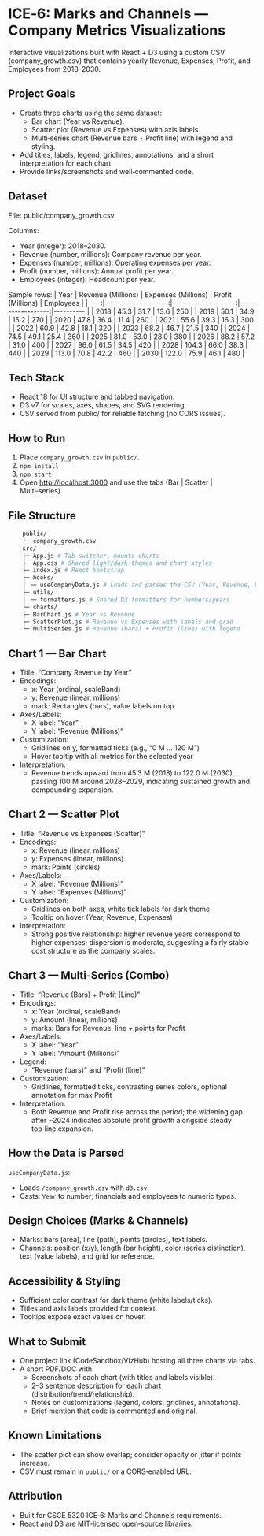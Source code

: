 # ICE‑6: Marks and Channels — Company Metrics Visualizations

Interactive visualizations built with React + D3 using a custom CSV (company_growth.csv) that contains yearly Revenue, Expenses, Profit, and Employees from 2018–2030.

## Project Goals
- Create three charts using the same dataset:
  - Bar chart (Year vs Revenue).
  - Scatter plot (Revenue vs Expenses) with axis labels.
  - Multi‑series chart (Revenue bars + Profit line) with legend and styling.
- Add titles, labels, legend, gridlines, annotations, and a short interpretation for each chart.
- Provide links/screenshots and well‑commented code.

## Dataset
File: public/company_growth.csv

Columns:
- Year (integer): 2018–2030.
- Revenue (number, millions): Company revenue per year.
- Expenses (number, millions): Operating expenses per year.
- Profit (number, millions): Annual profit per year.
- Employees (integer): Headcount per year.

Sample rows:
| Year | Revenue (Millions) | Expenses (Millions) | Profit (Millions) | Employees |
|----:|--------------------:|--------------------:|------------------:|----------:|
| 2018 | 45.3               | 31.7                | 13.6              | 250       |
| 2019 | 50.1               | 34.9                | 15.2              | 270       |
| 2020 | 47.8               | 36.4                | 11.4              | 260       |
| 2021 | 55.6               | 39.3                | 16.3              | 300       |
| 2022 | 60.9               | 42.8                | 18.1              | 320       |
| 2023 | 68.2               | 46.7                | 21.5              | 340       |
| 2024 | 74.5               | 49.1                | 25.4              | 360       |
| 2025 | 81.0               | 53.0                | 28.0              | 380       |
| 2026 | 88.2               | 57.2                | 31.0              | 400       |
| 2027 | 96.0               | 61.5                | 34.5              | 420       |
| 2028 | 104.3              | 66.0                | 38.3              | 440       |
| 2029 | 113.0              | 70.8                | 42.2              | 460       |
| 2030 | 122.0              | 75.9                | 46.1              | 480       |

## Tech Stack
- React 18 for UI structure and tabbed navigation.
- D3 v7 for scales, axes, shapes, and SVG rendering.
- CSV served from public/ for reliable fetching (no CORS issues).

## How to Run
1. Place `company_growth.csv` in `public/`.
2. `npm install`
3. `npm start`
4. Open [http://localhost:3000](https://tv6nvw-3000.csb.app/) and use the tabs (Bar | Scatter | Multi‑series).

## File Structure
```bash
    public/
    └─ company_growth.csv
    src/
    ├─ App.js # Tab switcher, mounts charts
    ├─ App.css # Shared light/dark themes and chart styles
    ├─ index.js # React bootstrap
    ├─ hooks/
    │ └─ useCompanyData.js # Loads and parses the CSV (Year, Revenue, Expenses, Profit, Employees)
    ├─ utils/
    │ └─ formatters.js # Shared D3 formatters for numbers/years
    └─ charts/
    ├─ BarChart.js # Year vs Revenue
    ├─ ScatterPlot.js # Revenue vs Expenses with labels and grid
    └─ MultiSeries.js # Revenue (bars) + Profit (line) with legend
   ```

## Chart 1 — Bar Chart
- Title: “Company Revenue by Year”
- Encodings:
  - x: Year (ordinal, scaleBand)
  - y: Revenue (linear, millions)
  - mark: Rectangles (bars), value labels on top
- Axes/Labels:
  - X label: “Year”
  - Y label: “Revenue (Millions)”
- Customization:
  - Gridlines on y, formatted ticks (e.g., “0 M … 120 M”)
  - Hover tooltip with all metrics for the selected year
- Interpretation:
  - Revenue trends upward from 45.3 M (2018) to 122.0 M (2030), passing 100 M around 2028–2029, indicating sustained growth and compounding expansion.

## Chart 2 — Scatter Plot
- Title: “Revenue vs Expenses (Scatter)”
- Encodings:
  - x: Revenue (linear, millions)
  - y: Expenses (linear, millions)
  - mark: Points (circles)
- Axes/Labels:
  - X label: “Revenue (Millions)”
  - Y label: “Expenses (Millions)”
- Customization:
  - Gridlines on both axes, white tick labels for dark theme
  - Tooltip on hover (Year, Revenue, Expenses)
- Interpretation:
  - Strong positive relationship: higher revenue years correspond to higher expenses; dispersion is moderate, suggesting a fairly stable cost structure as the company scales.

## Chart 3 — Multi‑Series (Combo)
- Title: “Revenue (Bars) + Profit (Line)”
- Encodings:
  - x: Year (ordinal, scaleBand)
  - y: Amount (linear, millions)
  - marks: Bars for Revenue, line + points for Profit
- Axes/Labels:
  - X label: “Year”
  - Y label: “Amount (Millions)”
- Legend:
  - “Revenue (bars)” and “Profit (line)”
- Customization:
  - Gridlines, formatted ticks, contrasting series colors, optional annotation for max Profit
- Interpretation:
  - Both Revenue and Profit rise across the period; the widening gap after ~2024 indicates absolute profit growth alongside steady top‑line expansion.

## How the Data is Parsed
`useCompanyData.js`:
- Loads `/company_growth.csv` with `d3.csv`.
- Casts: `Year` to number; financials and employees to numeric types.

## Design Choices (Marks & Channels)
- Marks: bars (area), line (path), points (circles), text labels.
- Channels: position (x/y), length (bar height), color (series distinction), text (value labels), and grid for reference.

## Accessibility & Styling
- Sufficient color contrast for dark theme (white labels/ticks).
- Titles and axis labels provided for context.
- Tooltips expose exact values on hover.

## What to Submit
- One project link (CodeSandbox/VizHub) hosting all three charts via tabs.
- A short PDF/DOC with:
  - Screenshots of each chart (with titles and labels visible).
  - 2–3 sentence description for each chart (distribution/trend/relationship).
  - Notes on customizations (legend, colors, gridlines, annotations).
  - Brief mention that code is commented and original.

## Known Limitations
- The scatter plot can show overlap; consider opacity or jitter if points increase.
- CSV must remain in `public/` or a CORS‑enabled URL.

## Attribution
- Built for CSCE 5320 ICE‑6: Marks and Channels requirements.
- React and D3 are MIT‑licensed open‑source libraries.
